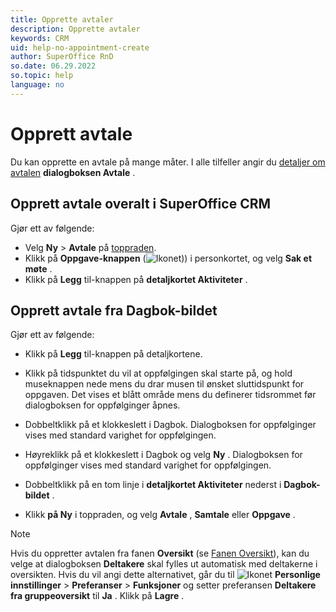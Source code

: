 ```yaml
---
title: Opprette avtaler
description: Opprette avtaler
keywords: CRM
uid: help-no-appointment-create
author: SuperOffice RnD
so.date: 06.29.2022
so.topic: help
language: no
---
```


# Opprett avtale

Du kan opprette en avtale på mange måter. I alle tilfeller angir du [detaljer om avtalen][2] **dialogboksen Avtale** .

## Opprett avtale overalt i SuperOffice CRM

Gjør ett av følgende:

* Velg **Ny** > **Avtale** på [toppraden][3].
* Klikk på  **Oppgave-knappen**  (![Ikonet][img1])) i personkortet, og velg **Sak et møte** .
* Klikk på **Legg** til-knappen på **detaljkortet Aktiviteter** .

## Opprett avtale fra Dagbok-bildet

Gjør ett av følgende:

* Klikk på **Legg** til-knappen på detaljkortene.

* Klikk på tidspunktet du vil at oppfølgingen skal starte på, og hold museknappen nede mens du drar musen til ønsket sluttidspunkt for oppgaven. Det vises et blått område mens du definerer tidsrommet før dialogboksen for oppfølginger åpnes.

* Dobbeltklikk på et klokkeslett i Dagbok. Dialogboksen for oppfølginger vises med standard varighet for oppfølgingen.

* Høyreklikk på et klokkeslett i Dagbok og velg **Ny** . Dialogboksen for oppfølginger vises med standard varighet for oppfølgingen.

* Dobbeltklikk på en tom linje i **detaljkortet Aktiviteter** nederst i **Dagbok-bildet** .

* Klikk **på Ny** i toppraden, og velg **Avtale** , **Samtale** eller **Oppgave** .

> [!NOTE]
> Hvis du oppretter avtalen fra fanen **Oversikt** (se [Fanen Oversikt][1]), kan du velge at  dialogboksen **Deltakere** skal fylles ut automatisk med deltakerne i oversikten. Hvis du vil angi dette alternativet, går du til ![Ikonet][img2] **Personlige innstillinger** > **Preferanser** > **Funksjoner** og setter preferansen **Deltakere fra gruppeoversikt** til **Ja** . Klikk på **Lagre** .

<!-- Referenced links -->
[1]: screen/view.md
[2]: screen/dialog-for-followups.md
[3]: ../../learn/getting-started/main-screen/buttons-in-menu-bar.md

<!-- Referenced images -->
[img1]: ../../../media/icons/btn-menu.png
[img2]: ../../../media/icons/personal-settings-small.png
